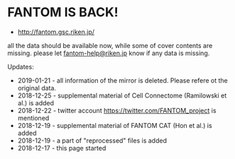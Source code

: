 # FANTOM IS BACK!
* http://fantom.gsc.riken.jp/

all the data should be available now, while some of cover contents are missing. please let fantom-help@riken.jp know if any data is missing.

Updates:
* 2019-01-21 - all information of the mirror is deleted. Please refere ot the original data.
* 2018-12-25 - supplemental material of Cell Connectome (Ramilowski et al.) is added
* 2018-12-22 - twitter account https://twitter.com/FANTOM_project is mentioned
* 2018-12-19 - supplemental material of FANTOM CAT (Hon et al.) is added
* 2018-12-19 - a part of "reprocessed" files is added
* 2018-12-17 - this page started

